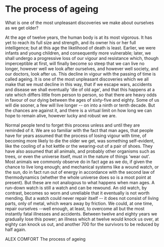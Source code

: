 # The process of ageing

What is one of the most unpleasant discoveries we make about ourselves as we get older?

At the age of twelve years, the human body is at its most vigorous. It has yet to reach its full size and strength, and its owner his or her full intelligence; but at this age the likelihood of death is least. Earlier, we were infants and young children, and consequently more vulnerable; later, we shall undergo a progressive loss of our vigour and resistance which, though imperceptible at first, will finally become so steep that we can live no longer, however well we look after ourselves, and however well society, and our doctors, look after us. This decline in vigour with the passing of time is called ageing. It is one of the most unpleasant discoveries which we all make that we must decline in this way, that if we escape wars, accidents and disease we shall eventually 'die of old age', and that this happens at a rate which differs little from person to person, so that there are heavy odds in favour of our dying between the ages of sixty-five and eighty. Some of us will die sooner, a few will live longer -- on into a ninth or tenth decade. But the chances are against it, and there is a virtual limit on how long we can hope to remain alive, however lucky and robust we are.

Normal people tend to forget this process unless and until they are reminded of it. We are so familiar with the fact that man ages, that people have for years assumed that the process of losing vigour with time, of becoming more likely to die the older we get, was something self-evident, like the cooling of a hot kettle or the wearing-out of a pair of shoes. They have also assumed that all animals, and probably other organisms such as trees, or even the universe itself, must in the nature of things 'wear out'. Most animals we commonly observe do in fact age as we do, if given the chance to live long enough; and mechanical systems like a wound watch, or the sun, do in fact run out of energy in accordance with the second law of thermodynamics (whether the whole universe does so is a moot point at present). But these are not analogous to what happens when man ages. A run-down watch is still a watch and can be rewound. An old watch, by contrast, becomes so worn and unreliable that it eventually is not worth mending. But a watch could never repair itself -- it does not consist of living parts, only of metal, which wears away by friction. We could, at one time, repair ourselves --well enough, at least, to overcome all but the most instantly fatal illnesses and accidents. Between twelve and eighty years we gradually lose this power; an illness which at twelve would knock us over, at eighty can knock us out, and another 700 for the survivors to be reduced by half again.

ALEX COMFORT The process of ageing
